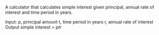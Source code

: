 A calculator that calculates simple interest given principal, annual rate of interest and time period in years.
    
Input:
    p, principal amount
    t, time period in years
    r, annual rate of interest
Output
    simple interest = p*t*r
